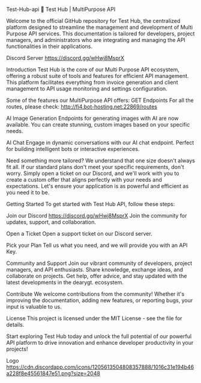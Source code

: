 Test-Hub-api
🚀 Test Hub | MultiPurpose API

Welcome to the official GitHub repository for Test Hub, the centralized platform designed to streamline the management and development of Multi Purpose API services. This documentation is tailored for developers, project managers, and administrators who are integrating and managing the API functionalities in their applications.

Discord Server
https://discord.gg/wHwj8MsprX

Introduction
Test Hub is the core of our Multi Purpose API ecosystem, offering a robust suite of tools and features for efficient API management. This platform facilitates everything from invoice generation and client management to API usage monitoring and settings configuration.

Some of the features our MultiPurpose API offers:
GET Endpoints
For all the routes, please check: http://fi4.bot-hosting.net:22869/routes

AI Image Generation
Endpoints for generating images with AI are now available. You can create stunning, custom images based on your specific needs.

AI Chat
Engage in dynamic conversations with our AI chat endpoint. Perfect for building intelligent bots or interactive experiences.



Need something more tailored?
We understand that one size doesn't always fit all. If our standard plans don't meet your specific requirements, don't worry. Simply open a ticket on our Discord, and we'll work with you to create a custom offer that aligns perfectly with your needs and expectations. Let's ensure your application is as powerful and efficient as you need it to be.

Getting Started
To get started with Test Hub API, follow these steps:

Join our Discord
https://discord.gg/wHwj8MsprX
Join the community for updates, support, and collaboration.

Open a Ticket
Open a support ticket on our Discord server.

Pick your Plan
Tell us what you need, and we will provide you with an API Key.

Community and Support
Join our vibrant community of developers, project managers, and API enthusiasts. Share knowledge, exchange ideas, and collaborate on projects. Get help, offer advice, and stay updated with the latest developments in the dearygt. ecosystem.

Contribute
We welcome contributions from the community! Whether it's improving the documentation, adding new features, or reporting bugs, your input is valuable to us.

License
This project is licensed under the MIT License - see the file for details.

Start exploring Test Hub today and unlock the full potential of our powerful API platform to drive innovation and enhance developer productivity in your projects!

Logo
https://cdn.discordapp.com/icons/1205613504808357888/1016c31e194b46a228f8e45561847e51.png?size=2048
